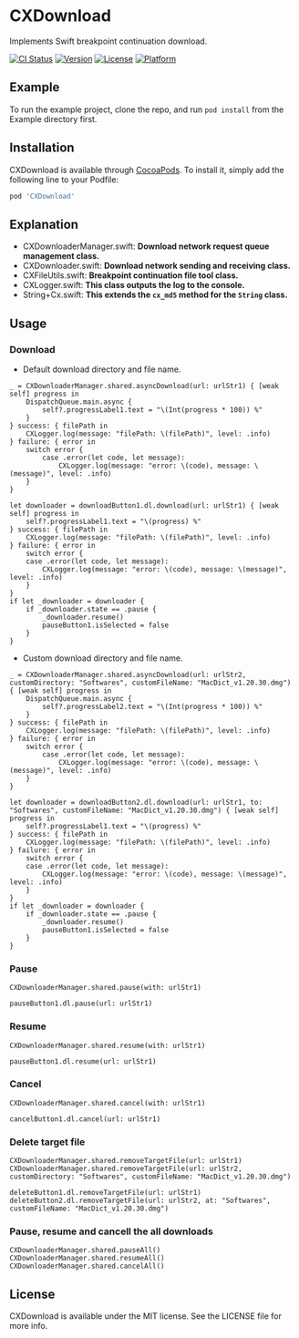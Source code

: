 # CXDownload

Implements Swift breakpoint continuation download.

[![CI Status](https://img.shields.io/travis/chenxing640/CXDownload.svg?style=flat)](https://travis-ci.org/chenxing640/CXDownload)
[![Version](https://img.shields.io/cocoapods/v/CXDownload.svg?style=flat)](https://cocoapods.org/pods/CXDownload)
[![License](https://img.shields.io/cocoapods/l/CXDownload.svg?style=flat)](https://cocoapods.org/pods/CXDownload)
[![Platform](https://img.shields.io/cocoapods/p/CXDownload.svg?style=flat)](https://cocoapods.org/pods/CXDownload)

## Example

To run the example project, clone the repo, and run `pod install` from the Example directory first.

## Installation

CXDownload is available through [CocoaPods](https://cocoapods.org). To install
it, simply add the following line to your Podfile:

```ruby
pod 'CXDownload'
```

## Explanation

- CXDownloaderManager.swift: **Download network request queue management class.**
- CXDownloader.swift: **Download network sending and receiving class.**
- CXFileUtils.swift: **Breakpoint continuation file tool class.**
- CXLogger.swift: **This class outputs the log to the console.**
- String+Cx.swift: **This extends the `cx_md5` method for the `String` class.**

## Usage

### Download

- Default download directory and file name.

```
_ = CXDownloaderManager.shared.asyncDownload(url: urlStr1) { [weak self] progress in
    DispatchQueue.main.async {
        self?.progressLabel1.text = "\(Int(progress * 100)) %"
    }
} success: { filePath in
    CXLogger.log(message: "filePath: \(filePath)", level: .info)
} failure: { error in
    switch error {
        case .error(let code, let message):
            CXLogger.log(message: "error: \(code), message: \(message)", level: .info)
    }
}
```

```dl
let downloader = downloadButton1.dl.download(url: urlStr1) { [weak self] progress in
    self?.progressLabel1.text = "\(progress) %"
} success: { filePath in
    CXLogger.log(message: "filePath: \(filePath)", level: .info)
} failure: { error in
    switch error {
    case .error(let code, let message):
        CXLogger.log(message: "error: \(code), message: \(message)", level: .info)
    }
}
if let _downloader = downloader {
    if _downloader.state == .pause {
        _downloader.resume()
        pauseButton1.isSelected = false
    }
}
```

- Custom download directory and file name.

```
_ = CXDownloaderManager.shared.asyncDownload(url: urlStr2, customDirectory: "Softwares", customFileName: "MacDict_v1.20.30.dmg") { [weak self] progress in
    DispatchQueue.main.async {
        self?.progressLabel2.text = "\(Int(progress * 100)) %"
    }
} success: { filePath in
    CXLogger.log(message: "filePath: \(filePath)", level: .info)
} failure: { error in
    switch error {
        case .error(let code, let message):
            CXLogger.log(message: "error: \(code), message: \(message)", level: .info)
    }
}
```

```dl
let downloader = downloadButton2.dl.download(url: urlStr1, to: "Softwares", customFileName: "MacDict_v1.20.30.dmg") { [weak self] progress in
    self?.progressLabel1.text = "\(progress) %"
} success: { filePath in
    CXLogger.log(message: "filePath: \(filePath)", level: .info)
} failure: { error in
    switch error {
    case .error(let code, let message):
        CXLogger.log(message: "error: \(code), message: \(message)", level: .info)
    }
}
if let _downloader = downloader {
    if _downloader.state == .pause {
        _downloader.resume()
        pauseButton1.isSelected = false
    }
}
```

### Pause

```
CXDownloaderManager.shared.pause(with: urlStr1)
```

```dl
pauseButton1.dl.pause(url: urlStr1)
```

### Resume

```
CXDownloaderManager.shared.resume(with: urlStr1)
```

```dl
pauseButton1.dl.resume(url: urlStr1)
```

### Cancel

```
CXDownloaderManager.shared.cancel(with: urlStr1)
```

```dl
cancelButton1.dl.cancel(url: urlStr1)
```


### Delete target file

```
CXDownloaderManager.shared.removeTargetFile(url: urlStr1)
CXDownloaderManager.shared.removeTargetFile(url: urlStr2, customDirectory: "Softwares", customFileName: "MacDict_v1.20.30.dmg")
```

```dl
deleteButton1.dl.removeTargetFile(url: urlStr1)
deleteButton2.dl.removeTargetFile(url: urlStr2, at: "Softwares", customFileName: "MacDict_v1.20.30.dmg")
```

### Pause, resume and cancell the all downloads

```
CXDownloaderManager.shared.pauseAll()
CXDownloaderManager.shared.resumeAll()
CXDownloaderManager.shared.cancelAll()
```

## License

CXDownload is available under the MIT license. See the LICENSE file for more info.
